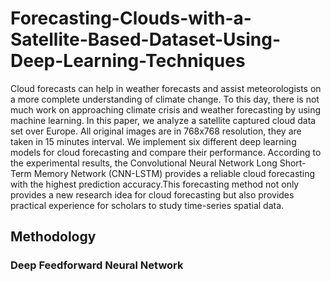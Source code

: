 # Forecasting-Clouds-with-a-Satellite-Based-Dataset-Using-Deep-Learning-Techniques
Cloud forecasts can help in weather forecasts and assist meteorologists on a more complete understanding of climate change. To this day, there is not much work on approaching climate crisis and weather forecasting by using machine learning. In this paper, we analyze a satellite captured cloud data set over Europe. All original images are in 768x768 resolution, they are taken in 15 minutes interval. We implement six different deep learning models for cloud forecasting and compare their performance. According to the experimental results, the Convolutional Neural Network Long Short-Term Memory Network (CNN-LSTM) provides a reliable cloud forecasting with the highest prediction accuracy.This forecasting method not only provides a new research idea for cloud forecasting but also provides practical experience for scholars to study time-series spatial data.

## Methodology
### Deep Feedforward Neural Network
